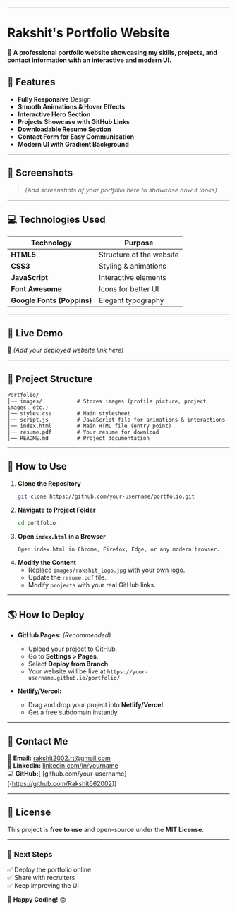 
---

# **Rakshit's Portfolio Website**  

🚀 **A professional portfolio website showcasing my skills, projects, and contact information with an interactive and modern UI.**  

## **🌟 Features**
- **Fully Responsive** Design  
- **Smooth Animations & Hover Effects**  
- **Interactive Hero Section**  
- **Projects Showcase with GitHub Links**  
- **Downloadable Resume Section**  
- **Contact Form for Easy Communication**  
- **Modern UI with Gradient Background**  

---

## **📸 Screenshots**
> _(Add screenshots of your portfolio here to showcase how it looks)_

---

## **💻 Technologies Used**
| **Technology**  | **Purpose**  |
|---------------|-------------|
| **HTML5**     | Structure of the website |
| **CSS3**      | Styling & animations |
| **JavaScript** | Interactive elements |
| **Font Awesome** | Icons for better UI |
| **Google Fonts (Poppins)** | Elegant typography |

---

## **🚀 Live Demo**
🔗 _(Add your deployed website link here)_  

---

## **📂 Project Structure**
```
Portfolio/
│── images/           # Stores images (profile picture, project images, etc.)
│── styles.css        # Main stylesheet
│── script.js         # JavaScript file for animations & interactions
│── index.html        # Main HTML file (entry point)
│── resume.pdf        # Your resume for download
│── README.md         # Project documentation
```

---

## **📜 How to Use**
1. **Clone the Repository**
   ```bash
   git clone https://github.com/your-username/portfolio.git
   ```
2. **Navigate to Project Folder**
   ```bash
   cd portfolio
   ```
3. **Open `index.html` in a Browser**
   ```bash
   Open index.html in Chrome, Firefox, Edge, or any modern browser.
   ```
4. **Modify the Content**
   - Replace `images/rakshit_logo.jpg` with your own logo.  
   - Update the `resume.pdf` file.  
   - Modify `projects` with your real GitHub links.  

---

## **🌎 How to Deploy**
- **GitHub Pages:** _(Recommended)_
  - Upload your project to GitHub.
  - Go to **Settings > Pages**.
  - Select **Deploy from Branch**.
  - Your website will be live at `https://your-username.github.io/portfolio/`

- **Netlify/Vercel:**  
  - Drag and drop your project into **Netlify/Vercel**.
  - Get a free subdomain instantly.

---

## **📩 Contact Me**
📧 **Email:** rakshit2002.rt@gmail.com  
🔗 **LinkedIn:** [linkedin.com/in/yourname](https://linkedin.com/in/yourname)  
💻 **GitHub:**[ [github.com/your-username][(https://github.com/Rakshit662002)]

---

## **📜 License**
This project is **free to use** and open-source under the **MIT License**.  

---

### 🎯 **Next Steps**
✅ Deploy the portfolio online  
✅ Share with recruiters  
✅ Keep improving the UI  

🚀 **Happy Coding!** 😊

